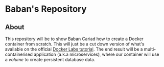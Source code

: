 # Baban's Repository

## About
This repository will be to show Baban Cariad how to create a Docker container from scratch. This will just be a cut down version of what's available on the official [Docker Labs tutorial](https://www.docker.com/101-tutorial/). The end result will be a multi-containerised application (a.k.a microservices), where our container will use a *volume* to create persistent database data.

